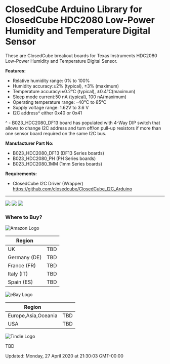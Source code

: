 ClosedCube Arduino Library for
ClosedCube HDC2080 Low-Power Humidity and Temperature Digital Sensor
===========================================================================

These are ClosedCube breakout boards for Texas Instruments HDC2080 Low-Power Humidity and Temperature Digital Sensor.

**Features:**

- Relative humidity range: 0% to 100%
- Humidity accuracy:±2% (typical), ±3% (maximum)
- Temperature accuracy:±0.2°C (typical), ±0.4°C(maximum)
- Sleep mode current:50 nA (typical), 100 nA(maximum)
- Operating temperature range: –40°C to 85°C
- Supply voltage range: 1.62V to 3.6 V
- I2C address^ either 0x40 or 0x41

^ - B023_HDC2080_DF13 board has populated with 4-Way DIP switch that allows to change I2C address and turn off/on pull-up resistors if more than one sensor board required on the same I2C bus.

**Manufacturer Part No:**

- B023_HDC2080_DF13 (DF13 Series boards)
- B023_HDC2080_PH (PH Series boards)
- B023_HDC2080_1MM (1mm Series boards)

**Requirements:**

- ClosedCube I2C Driver (Wrapper) https://github.com/closedcube/ClosedCube_I2C_Arduino

---

![](https://images.closedcube.uk/B023_HDC2080/ClosedCube_B023_HDC2080_DF13_GitHub1.jpg)
![](https://images.closedcube.uk/B023_HDC2080/ClosedCube_B023_HDC2080_PH_GitHub2.jpg)
![](https://images.closedcube.uk/B023_HDC2080/ClosedCube_B023_HDC2080_1MM_GitHub3.jpg)


### Where to Buy?

![Amazon Logo](https://images.closedcube.uk/logo/github/amazon.png)

| Region  | |
| ------------- | ------------- | 
| UK | TBD |
| Germany (DE) | TBD |
| France (FR) | TBD | 
| Italy (IT) | TBD | 
| Spain (ES) | TBD | 

![eBay Logo](https://images.closedcube.uk/logo/github/ebay.gif)

| Region  |  |
| ------------- | ------------- |
| Europe,Asia,Oceania | TBD |
| USA  | TBD |


![Tindie Logo](https://images.closedcube.uk/logo/github/tindie.png)

TBD



Updated: Monday, 27 April 2020 at 21:30:03 GMT-00:00

